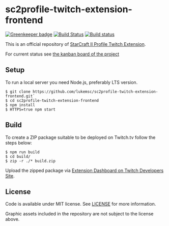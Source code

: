 # sc2profile-twitch-extension-frontend
[![Greenkeeper badge](https://badges.greenkeeper.io/lukemsc/sc2profile-twitch-extension-frontend.svg)](https://greenkeeper.io/)
[![Build Status](https://travis-ci.org/lukemsc/sc2profile-twitch-extension-frontend.svg?branch=master)](https://travis-ci.org/lukemsc/sc2profile-twitch-extension-frontend)
[![Build status](https://ci.appveyor.com/api/projects/status/a2glv7bbciua61g6?svg=true)](https://ci.appveyor.com/project/lwojcik/sc2profile-twitch-extension-frontend)

This is an official repository of [StarCraft II Profile Twitch Extension](https://sc2pte.lukem.net/).

For current status see [the kanban board of the project](https://github.com/orgs/lukemsc/projects/1)

## Setup

To run a local server you need Node.js, preferably LTS version.

```
$ git clone https://github.com/lukemsc/sc2profile-twitch-extension-frontend.git`
$ cd sc2profile-twitch-extension-frontend
$ npm install
$ HTTPS=true npm start
```

## Build

To create a ZIP package suitable to be deployed on Twitch.tv follow the steps below:

```
$ npm run build
$ cd build/
$ zip -r ./* build.zip
```

Upload the zipped package via [Extension Dashboard on Twitch Developers Site](https://dev.twitch.tv/dashboard/extensions).

## License

Code is available under MIT license. See [LICENSE](https://raw.githubusercontent.com/lukemsc/sc2profile-twitch-extension-frontend/master/LICENSE) for more information.

Graphic assets included in the repository are not subject to the license above.
